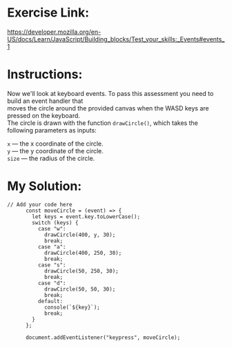 # Exercise Link: <br>
https://developer.mozilla.org/en-US/docs/Learn/JavaScript/Building_blocks/Test_your_skills:_Events#events_1<br>

# Instructions:<br>
Now we'll look at keyboard events. To pass this assessment you need to build an event handler that<br>
moves the circle around the provided canvas when the WASD keys are pressed on the keyboard. <br>
The circle is drawn with the function `drawCircle()`, which takes the following parameters as inputs:<br>

`x` — the x coordinate of the circle.<br>
`y` — the y coordinate of the circle.<br>
`size` — the radius of the circle.<br>

# My Solution:<br>
```
// Add your code here
      const moveCircle = (event) => {
        let keys = event.key.toLowerCase();
        switch (keys) {
          case "w":
            drawCircle(400, y, 30);
            break;
          case "a":
            drawCircle(400, 250, 30);
            break;
          case "s":
            drawCircle(50, 250, 30);
            break;
          case "d":
            drawCircle(50, 50, 30);
            break;
          default:
            console(`${key}`);
            break;
        }
      };

      document.addEventListener("keypress", moveCircle);
```


